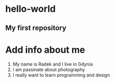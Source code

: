 # hello-world
My first repository
---
# **Add info about me**
1. My name is Radek and I live in Gdynia
2. I am passinate about photography
3. I really want to learn programming and design
